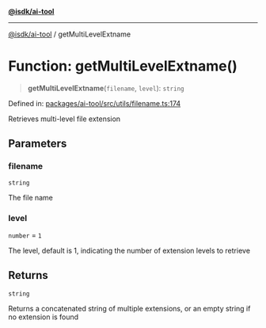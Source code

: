 [**@isdk/ai-tool**](../README.md)

***

[@isdk/ai-tool](../globals.md) / getMultiLevelExtname

# Function: getMultiLevelExtname()

> **getMultiLevelExtname**(`filename`, `level`): `string`

Defined in: [packages/ai-tool/src/utils/filename.ts:174](https://github.com/isdk/ai-tool.js/blob/62dd65284e1c50d2e8546a14ae292154369bdb2c/src/utils/filename.ts#L174)

Retrieves multi-level file extension

## Parameters

### filename

`string`

The file name

### level

`number` = `1`

The level, default is 1, indicating the number of extension levels to retrieve

## Returns

`string`

Returns a concatenated string of multiple extensions, or an empty string if no extension is found
